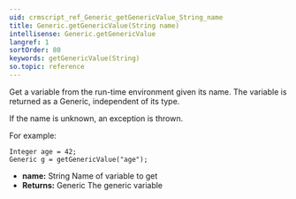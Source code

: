 ```yaml
---
uid: crmscript_ref_Generic_getGenericValue_String_name
title: Generic.getGenericValue(String name)
intellisense: Generic.getGenericValue
langref: 1
sortOrder: 80
keywords: getGenericValue(String)
so.topic: reference
---
```



Get a variable from the run-time environment given its name. The variable is returned as a Generic, independent of its type.

If the name is unknown, an exception is thrown.

For example:

```crmscript
Integer age = 42;
Generic g = getGenericValue("age");
```

* **name:** String Name of variable to get
* **Returns:** Generic The generic variable
